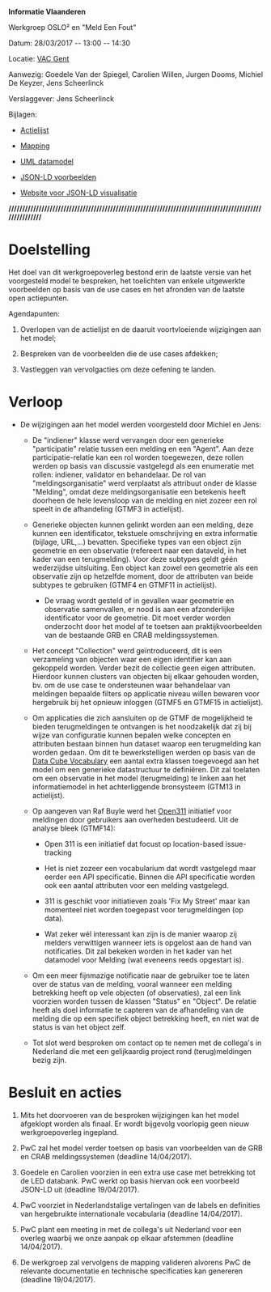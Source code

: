 **Informatie Vlaanderen**

Werkgroep OSLO² en "Meld Een Fout"

Datum: 28/03/2017 -- 13:00 -- 14:30

Locatie: [VAC
Gent](https://www.google.be/maps/place/VAC+Gent/@51.0371235,3.7065649,17z/data=!3m1!4b1!4m5!3m4!1s0x47c37162c6c82103:0xad3dbba6a7c4cc90!8m2!3d51.0371201!4d3.7087536?hl=nl&dg=dbrw&newdg=1)

Aanwezig: Goedele Van der Spiegel, Carolien Willen, Jurgen Dooms,
Michiel De Keyzer, Jens Scheerlinck

Verslaggever: Jens Scheerlinck

Bijlagen:

-   [Actielijst](https://drive.google.com/open?id=1ol-KHZSkwmiwZVU166074YOj5XfojHUkbSx-Hi0DgPg)

-   [Mapping](https://drive.google.com/open?id=1SJSe_JdWHia7XcipoWRwyVtfolZ7Vt-9futzR59Uobw)

-   [UML datamodel](https://drive.google.com/open?id=0B3DdQTFc4B-VRzQ5czNUQlA2QzA)

-   [JSON-LD voorbeelden](https://drive.google.com/open?id=0B3DdQTFc4B-VZlZad0F5RUlZM0E)

-   [Website voor JSON-LD visualisatie](http://json-ld.org/playground/)

**////////////////////////////////////////////////////////////////////////////////////////////////////////**

Doelstelling
============

Het doel van dit werkgroepoverleg bestond erin de laatste versie van het
voorgesteld model te bespreken, het toelichten van enkele uitgewerkte
voorbeelden op basis van de use cases en het afronden van de laatste
open actiepunten.

Agendapunten:

1.  Overlopen van de actielijst en de daaruit voortvloeiende wijzigingen aan het model;

2.  Bespreken van de voorbeelden die de use cases afdekken;

3.  Vastleggen van vervolgacties om deze oefening te landen.

Verloop
=======

-   De wijzigingen aan het model werden voorgesteld door Michiel en Jens:

    -   De "indiener" klasse werd vervangen door een generieke "participatie" relatie tussen een melding en een "Agent". Aan deze participatie-relatie kan een rol worden toegewezen, deze rollen werden op basis van discussie vastgelegd als een enumeratie met rollen: indiener, validator en behandelaar. De rol van "meldingsorganisatie" werd verplaatst als attribuut onder de klasse "Melding", omdat deze meldingsorganisatie een betekenis heeft doorheen de hele levensloop van de melding en niet zozeer een rol speelt in de afhandeling (GTMF3 in actielijst).

    -   Generieke objecten kunnen gelinkt worden aan een melding, deze kunnen een identificator, tekstuele omschrijving en extra informatie (bijlage, URL,\...) bevatten. Specifieke types van een object zijn geometrie en een observatie (refereert naar een dataveld, in het kader van een terugmelding). Voor deze subtypes geldt géén wederzijdse uitsluiting. Een object kan zowel een geometrie als een observatie zijn op hetzelfde moment, door de attributen van beide subtypes te gebruiken (GTMF4 en GTMF11 in actielijst).

        -   De vraag wordt gesteld of in gevallen waar geometrie en observatie samenvallen, er nood is aan een afzonderlijke identificator voor de geometrie. Dit moet verder worden onderzocht door het model af te toetsen aan praktijkvoorbeelden van de bestaande GRB en CRAB meldingssystemen.

    -   Het concept "Collection" werd geïntroduceerd, dit is een verzameling van objecten waar een eigen identifier kan aan gekoppeld worden. Verder bezit de collectie geen eigen attributen. Hierdoor kunnen clusters van objecten bij elkaar gehouden worden, bv. om de use case te ondersteunen waar behandelaar van meldingen bepaalde filters op applicatie niveau willen bewaren voor hergebruik bij het opnieuw inloggen (GTMF5 en GTMF15 in actielijst).

    -   Om applicaties die zich aansluiten op de GTMF de mogelijkheid te bieden terugmeldingen te ontvangen is het noodzakelijk dat zij bij wijze van configuratie kunnen bepalen welke concepten en attributen bestaan binnen hun dataset waarop een terugmelding kan worden gedaan. Om dit te bewerkstelligen werden op basis van de [Data Cube Vocabulary](https://www.w3.org/TR/vocab-data-cube/) een aantal extra klassen toegevoegd aan het model om een generieke datastructuur te definiëren. Dit zal toelaten om een observatie in het model (terugmelding) te linken aan het informatiemodel in het achterliggende bronsysteem (GTM13 in actielijst).

    -   Op aangeven van Raf Buyle werd het [Open311](http://www.open311.org/) initiatief voor meldingen door gebruikers aan overheden bestudeerd. Uit de analyse bleek (GTMF14):

        -   Open 311 is een initiatief dat focust op location-based issue-tracking

        -   Het is niet zozeer een vocabularium dat wordt vastgelegd maar eerder een API specificatie. Binnen die API specificatie worden ook een aantal attributen voor een melding vastgelegd.

        -   311 is geschikt voor initiatieven zoals \'Fix My Street\' maar kan momenteel niet worden toegepast voor terugmeldingen (op data).

        -   Wat zeker wél interessant kan zijn is de manier waarop zij melders verwittigen wanneer iets is opgelost aan de hand van notificaties. Dit zal bekeken worden in het kader van het datamodel voor Melding (wat eveneens reeds opgestart is).

    -   Om een meer fijnmazige notificatie naar de gebruiker toe te laten over de status van de melding, vooral wanneer een melding betrekking heeft op vele objecten (of observaties), zal een link voorzien worden tussen de klassen "Status" en "Object". De relatie heeft als doel informatie te capteren van de afhandeling van de melding die op een specifiek object betrekking heeft, en niet wat de status is van het object zelf.

    -   Tot slot werd besproken om contact op te nemen met de collega's in Nederland die met een gelijkaardig project rond (terug)meldingen bezig zijn.

Besluit en acties
=================

1.  Mits het doorvoeren van de besproken wijzigingen kan het model afgeklopt worden als finaal. Er wordt bijgevolg voorlopig geen nieuw werkgroepoverleg ingepland.

2.  PwC zal het model verder toetsen op basis van voorbeelden van de GRB en CRAB meldingssystemen (deadline 14/04/2017).

3.  Goedele en Carolien voorzien in een extra use case met betrekking tot de LED databank. PwC werkt op basis hiervan ook een voorbeeld JSON-LD uit (deadline 19/04/2017).

4.  PwC voorziet in Nederlandstalige vertalingen van de labels en definities van hergebruikte internationale vocabularia (deadline 14/04/2017).

5.  PwC plant een meeting in met de collega's uit Nederland voor een overleg waarbij we onze aanpak op elkaar afstemmen (deadline 14/04/2017).

6.  De werkgroep zal vervolgens de mapping valideren alvorens PwC de relevante documentatie en technische specificaties kan genereren (deadline 19/04/2017).
